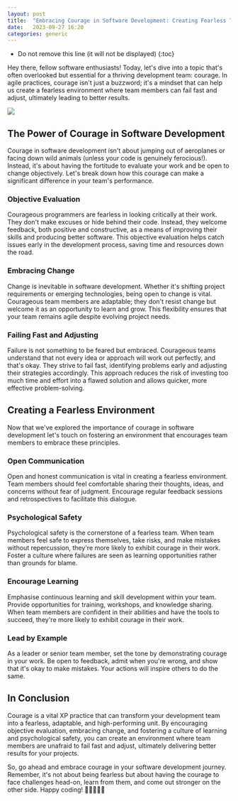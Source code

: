 ```yaml
---
layout: post
title:  "Embracing Courage in Software Development: Creating Fearless Teams"
date:   2023-09-27 16:20
categories: generic
---
```


* Do not remove this line (it will not be displayed)
{:toc}

Hey there, fellow software enthusiasts! Today, let's dive into a topic that's often overlooked but essential for a thriving development team: courage. In agile practices, courage isn't just a buzzword; it's a mindset that can help us create a fearless environment where team members can fail fast and adjust, ultimately leading to better results.

<p><img src="https://qph.cf2.quoracdn.net/main-qimg-02e6645b2956223ee5d65266365c4933-lq"/></p>

## The Power of Courage in Software Development

Courage in software development isn't about jumping out of aeroplanes or facing down wild animals (unless your code is genuinely ferocious!). Instead, it's about having the fortitude to evaluate your work and be open to change objectively. Let's break down how this courage can make a significant difference in your team's performance.

### Objective Evaluation

Courageous programmers are fearless in looking critically at their work. They don't make excuses or hide behind their code. Instead, they welcome feedback, both positive and constructive, as a means of improving their skills and producing better software. This objective evaluation helps catch issues early in the development process, saving time and resources down the road.

### Embracing Change

Change is inevitable in software development. Whether it's shifting project requirements or emerging technologies, being open to change is vital. Courageous team members are adaptable; they don't resist change but welcome it as an opportunity to learn and grow. This flexibility ensures that your team remains agile despite evolving project needs.

### Failing Fast and Adjusting

Failure is not something to be feared but embraced. Courageous teams understand that not every idea or approach will work out perfectly, and that's okay. They strive to fail fast, identifying problems early and adjusting their strategies accordingly. This approach reduces the risk of investing too much time and effort into a flawed solution and allows quicker, more effective problem-solving.

## Creating a Fearless Environment

Now that we've explored the importance of courage in software development let's touch on fostering an environment that encourages team members to embrace these principles.

### Open Communication

Open and honest communication is vital in creating a fearless environment. Team members should feel comfortable sharing their thoughts, ideas, and concerns without fear of judgment. Encourage regular feedback sessions and retrospectives to facilitate this dialogue.

### Psychological Safety

Psychological safety is the cornerstone of a fearless team. When team members feel safe to express themselves, take risks, and make mistakes without repercussion, they're more likely to exhibit courage in their work. Foster a culture where failures are seen as learning opportunities rather than grounds for blame.

### Encourage Learning

Emphasise continuous learning and skill development within your team. Provide opportunities for training, workshops, and knowledge sharing. When team members are confident in their abilities and have the tools to succeed, they're more likely to exhibit courage in their work.

### Lead by Example

As a leader or senior team member, set the tone by demonstrating courage in your work. Be open to feedback, admit when you're wrong, and show that it's okay to make mistakes. Your actions will inspire others to do the same.

## In Conclusion

Courage is a vital XP practice that can transform your development team into a fearless, adaptable, and high-performing unit. By encouraging objective evaluation, embracing change, and fostering a culture of learning and psychological safety, you can create an environment where team members are unafraid to fail fast and adjust, ultimately delivering better results for your projects.

So, go ahead and embrace courage in your software development journey. Remember, it's not about being fearless but about having the courage to face challenges head-on, learn from them, and come out stronger on the other side. Happy coding! 🚀👩‍💻👨‍💻